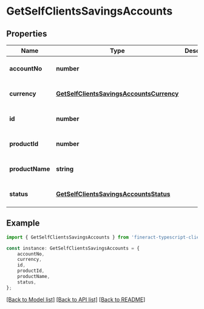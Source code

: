 # GetSelfClientsSavingsAccounts


## Properties

Name | Type | Description | Notes
------------ | ------------- | ------------- | -------------
**accountNo** | **number** |  | [optional] [default to undefined]
**currency** | [**GetSelfClientsSavingsAccountsCurrency**](GetSelfClientsSavingsAccountsCurrency.md) |  | [optional] [default to undefined]
**id** | **number** |  | [optional] [default to undefined]
**productId** | **number** |  | [optional] [default to undefined]
**productName** | **string** |  | [optional] [default to undefined]
**status** | [**GetSelfClientsSavingsAccountsStatus**](GetSelfClientsSavingsAccountsStatus.md) |  | [optional] [default to undefined]

## Example

```typescript
import { GetSelfClientsSavingsAccounts } from 'fineract-typescript-client';

const instance: GetSelfClientsSavingsAccounts = {
    accountNo,
    currency,
    id,
    productId,
    productName,
    status,
};
```

[[Back to Model list]](../README.md#documentation-for-models) [[Back to API list]](../README.md#documentation-for-api-endpoints) [[Back to README]](../README.md)
